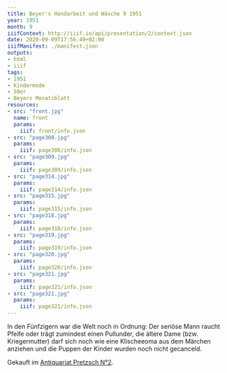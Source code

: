 ```yaml
---
title: Beyer's Handarbeit und Wäsche 9 1951
year: 1951
month: 9
iiifContext: http://iiif.io/api/presentation/2/context.json
date: 2020-09-09T17:56:49+02:00
iiifManifest: ./manifest.json
outputs:
- html
- iiif
tags:
- 1951
- Kindermode
- 50er
- Beyers Monatsblatt
resources:
- src: "front.jpg"
  name: front
  params:
    iiif: front/info.json
- src: "page308.jpg"
  params:
    iiif: page308/info.json
- src: "page309.jpg"
  params:
    iiif: page309/info.json
- src: "page314.jpg"
  params:
    iiif: page314/info.json
- src: "page315.jpg"
  params:
    iiif: page315/info.json
- src: "page318.jpg"
  params:
    iiif: page318/info.json
- src: "page319.jpg"
  params:
    iiif: page319/info.json
- src: "page320.jpg"
  params:
    iiif: page320/info.json
- src: "page321.jpg"
  params:
    iiif: page321/info.json
- src: "page321.jpg"
  params:
    iiif: page321/info.json
---
```

In den Fünfzigern war die Welt noch in Ordnung: Der seriöse Mann raucht Pfeife oder trägt zumindest einen Pullunder, <!--more-->
die ältere Dame (bzw. Kriegermutter) darf sich noch wie eine Klischeeoma aus dem Märchen anziehen und die Puppen der Kinder wurden noch nicht gecanceld.

<div class="source">Gekauft im <a href="https://antiquariat-pretzsch.de/">Antiquariat Pretzsch N°2</a>.</div>
